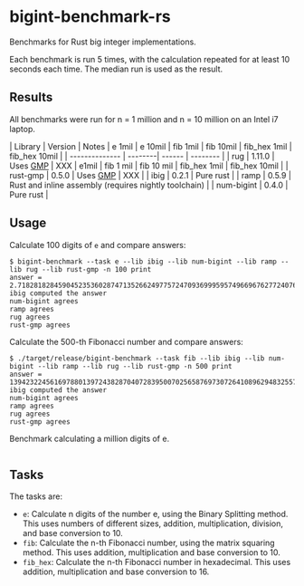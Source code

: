 # bigint-benchmark-rs

Benchmarks for Rust big integer implementations.

Each benchmark is run 5 times, with the calculation repeated for at least 10 seconds each time.
The median run is used as the result.

## Results

All benchmarks were run for n = 1 million and n = 10 million on an Intel i7 laptop.

| Library        | Version | Notes    | e 1mil | e 10mil | fib 1mil | fib 10mil | fib_hex 1mil | fib_hex 10mil |
| -------------- | --------| ------ | -------- |
| rug            | 1.11.0  | Uses [GMP](https://gmplib.org/) | XXX | e1mil | fib 1 mil | fib 10 mil | fib_hex 1mil | fib_hex 10mil |
| rust-gmp       | 0.5.0   | Uses [GMP](https://gmplib.org/) | XXX |
| ibig           | 0.2.1   | Pure rust |
| ramp           | 0.5.9   | Rust and inline assembly (requires nightly toolchain) |
| num-bigint     | 0.4.0   | Pure rust |

## Usage

Calculate 100 digits of `e` and compare answers:

```
$ bigint-benchmark --task e --lib ibig --lib num-bigint --lib ramp --lib rug --lib rust-gmp -n 100 print                                             
answer = 2.718281828459045235360287471352662497757247093699959574966967627724076630353547594571382178525166427
ibig computed the answer
num-bigint agrees
ramp agrees
rug agrees
rust-gmp agrees
```

Calculate the 500-th Fibonacci number and compare answers:

```
$ ./target/release/bigint-benchmark --task fib --lib ibig --lib num-bigint --lib ramp --lib rug --lib rust-gmp -n 500 print                                            
answer = 139423224561697880139724382870407283950070256587697307264108962948325571622863290691557658876222521294125
ibig computed the answer
num-bigint agrees
ramp agrees
rug agrees
rust-gmp agrees
```

Benchmark calculating a million digits of e.

```
```


## Tasks

The tasks are:
* `e`: Calculate n digits of the number e, using the Binary Splitting method.
       This uses numbers of different sizes, addition, multiplication, division, and base
       conversion to 10.
* `fib`: Calculate the n-th Fibonacci number, using the matrix squaring method.
         This uses addition, multiplication and base conversion to 10.
* `fib_hex`: Calculate the n-th Fibonacci number in hexadecimal.
         This uses addition, multiplication and base conversion to 16.
